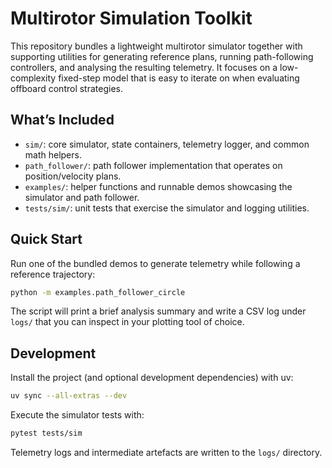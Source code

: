 # Multirotor Simulation Toolkit

This repository bundles a lightweight multirotor simulator together with supporting utilities for generating reference plans, running path-following controllers, and analysing the resulting telemetry. It focuses on a low-complexity fixed-step model that is easy to iterate on when evaluating offboard control strategies.

## What’s Included
- `sim/`: core simulator, state containers, telemetry logger, and common math helpers.
- `path_follower/`: path follower implementation that operates on position/velocity plans.
- `examples/`: helper functions and runnable demos showcasing the simulator and path follower.
- `tests/sim/`: unit tests that exercise the simulator and logging utilities.

## Quick Start
Run one of the bundled demos to generate telemetry while following a reference trajectory:

```bash
python -m examples.path_follower_circle
```

The script will print a brief analysis summary and write a CSV log under `logs/` that you can inspect in your plotting tool of choice.

## Development
Install the project (and optional development dependencies) with uv:

```bash
uv sync --all-extras --dev
```

Execute the simulator tests with:

```bash
pytest tests/sim
```

Telemetry logs and intermediate artefacts are written to the `logs/` directory.
